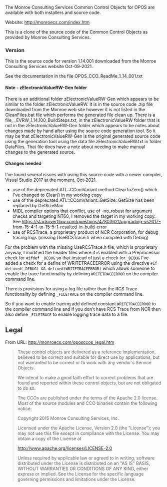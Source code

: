 The Monroe Consulting Services Common Control Objects for OPOS are available with both installers and source code.

Website: http://monroecs.com/index.htm

This is a clone of the source code of the Common Control Objects as provided by Monroe Consulting Services.

### Version

This is the source code for version 1.14.001 downloaded from the Monroe Consulting Services website Oct-09-2021.

See the documentation in the file OPOS_CCO_ReadMe_1_14_001.txt

#### Note - zElectronicValueRW-Gen folder

There is an additional folder zElectronicValueRW-Gen which appears to be similar to the folder zElectronicValueRW.
It is in the source code .zip file downloaded from the Monroe web site however it is not listed in the CleanFiles.bat
file which performs the generated file clean up. There is a file, _EVRW_1.14.100_BuildSteps.txt, in the zElectronicValueRW
folder that is not in the zElectronicValueRW-Gen folder which appears to be notes about changes made by hand after using
the source code generation tool. So it may be that zElectronicValueRW-Gen is the original generated source code using
the generation tool using the data file zElectronicValueRW.txt in folder DataFiles. That file does have a note about
needing to make manual changes to the generated source.

#### Changes needed

I've found several issues with using this source code with a newer compiler, Visual Studio 2017 at the moment, Oct-2021.
 - use of the deprecated ATL::CComVariant method ClearToZero() which I've changed to Clear() in my working copy
 - use of the deprecated ATL::CComVariant::GetSize: GetSize has been replaced by GetSizeMax
 - MIDL compiler options that conflict, use of -no_robust for argument checks and targeting NT60, I removed the target in my working copy. See https://stackoverflow.com/questions/47803621/upgrading-vs2017-from-15-4-1-to-15-5-1-resulted-in-build-error
 - use of RCSTrace, a proprietary product of NCR Corporation, for debug tracing logs (missing UseRCSTrace.h when compiled with Debug)

 For the problem with the missing UseRCSTrace.h file, which is proprietary anyway, I modified the header files where it is enabled
 with a Preprocessor check for `#ifdef _DEBUG` so that instead of just a check for `_DEBUG` I've added a check for a define of WRITETRACEERROR
 using the directive `#if defined(_DEBUG) && defined(WRITETRACEERROR)` which allows someone to enable the trace functionality by
 defining `WRITETRACEERROR` on the compiler command line.

 There is provisions for using a log file rather than the RCS Trace functionality by defining `_FILETRACE` on the compiler command line.

 So if you want to enable tracing add defined constant `WRITETRACEERROR` to the compiler command line and if you don't have RCS Trace from NCR then
 also define `_FILETRACE` to enable logging trace data to a file.


## Legal

From URL: http://monroecs.com/oposccos_legal.htm

> These control objects are delivered as a reference implementation, believed to be correct and suitable for direct use by applications, but not warranted to be correct or to work with any vendor's Service Objects.
> 
> We intend to make a good faith effort to correct problems that are found and reported within these control objects, but are not obligated to do so.
> 
> The CCOs are published under the terms of the Apache 2.0 license.  Most of the source modules and CCO binaries contain the following notice:
> 
> 
>    Copyright 2015 Monroe Consulting Services, Inc.
>    
>    Licensed under the Apache License, Version 2.0 (the "License");
>    you may not use this file except in compliance with the License.
>    You may obtain a copy of the License at
>    
>    http://www.apache.org/licenses/LICENSE-2.0
>
>    Unless required by applicable law or agreed to in writing, software
>    distributed under the License is distributed on an "AS IS" BASIS,
>    WITHOUT WARRANTIES OR CONDITIONS OF ANY KIND, either express or implied.
>    See the License for the specific language governing permissions and
>    limitations under the License.
